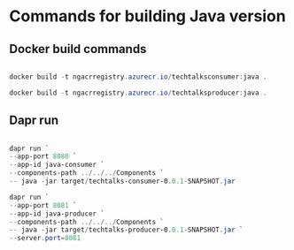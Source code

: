 # Commands for building Java version

## Docker build commands

```Powershell

docker build -t ngacrregistry.azurecr.io/techtalksconsumer:java .

docker build -t ngacrregistry.azurecr.io/techtalksproducer:java .

```

## Dapr run 

```Powershell

dapr run `
--app-port 8080 `
--app-id java-consumer `
--components-path ../../../Components `
-- java -jar target/techtalks-consumer-0.0.1-SNAPSHOT.jar

dapr run `
--app-port 8081 `
--app-id java-producer `
--components-path ../../../Components `
-- java -jar target/techtalks-producer-0.0.1-SNAPSHOT.jar `
--server.port=8081

```